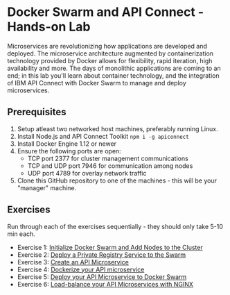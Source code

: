 # Docker Swarm and API Connect - Hands-on Lab

Microservices are revolutionizing how applications are developed and deployed. The microservice architecture augmented by containerization technology provided by Docker allows for flexibility, rapid iteration, high availability and more. The days of monolithic applications are coming to an end; in this lab you'll learn about container technology, and the integration of IBM API Connect with Docker Swarm to manage and deploy microservices.

## Prerequisites

1. Setup atleast two networked host machines, preferably running Linux.
1. Install Node.js and API Connect Toolkit `npm i -g apiconnect`
1. Install Docker Engine 1.12 or newer
1. Ensure the following ports are open:
   * TCP port 2377 for cluster management communications
   * TCP and UDP port 7946 for communication among nodes
   * UDP port 4789 for overlay network traffic
1. Clone this GitHub repository to one of the machines - this will be your "manager" machine.

## Exercises

Run through each of the exercises sequentially - they should only take 5-10 min each.

* Exercise 1: [Initialize Docker Swarm and Add Nodes to the Cluster](ex1/README.md)
* Exercise 2: [Deploy a Private Registry Service to the Swarm](ex2/README.md)
* Exercise 3: [Create an API Microservice](ex3/README.md)
* Exercise 4: [Dockerize your API microservice](ex4/README.md)
* Exercise 5: [Deploy your API Microservice to Docker Swarm](ex5/README.md)
* Exercise 6: [Load-balance your API Microservices with NGINX](ex6/README.md)
